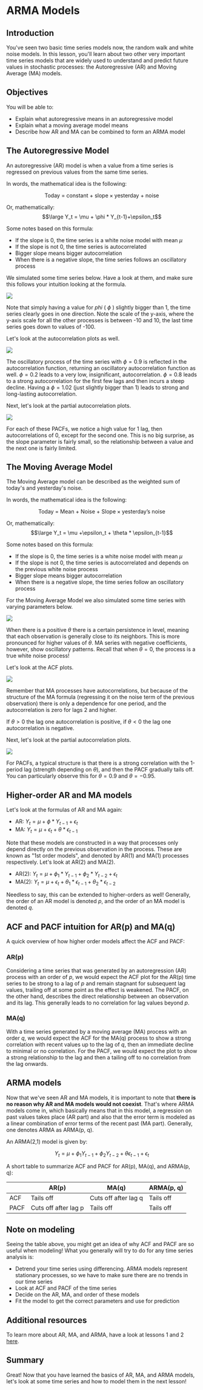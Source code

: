 
# ARMA Models

## Introduction

You've seen two basic time series models now, the random walk and white noise models. In this lesson, you'll learn about two other very important time series models that are widely used to understand and predict future values in stochastic processes: the Autoregressive (AR) and Moving Average (MA) models.

## Objectives

You will be able to:
- Explain what autoregressive means in an autoregressive model 
- Explain what a moving average model means 
- Describe how AR and MA can be combined to form an ARMA model 

## The Autoregressive Model

An autoregressive (AR) model is when a value from a time series is regressed on previous values from the same time series.

In words, the mathematical idea is the following:

$$ \text{Today = constant + slope} \times \text{yesterday + noise} $$

Or, mathematically:
$$\large Y_t = \mu + \phi * Y_{t-1}+\epsilon_t$$

Some notes based on this formula:
- If the slope is 0, the time series is a white noise model with mean $\mu$
- If the slope is not 0, the time series is autocorrelated
- Bigger slope means bigger autocorrelation
- When there is a negative slope, the time series follows an oscillatory process

We simulated some time series below. Have a look at them, and make sure this follows your intuition looking at the formula.

![](images/AR_model.png)

Note that simply having a value for *phi* ( $\phi$ ) slightly bigger than 1, the time series clearly goes in one direction. Note the scale of the y-axis, where the y-axis scale for all the other processes is between -10 and 10, the last time series goes down to values of -100.

Let's look at the autocorrelation plots as well.

![](images/AR_ACF.png)

The oscillatory process of the time series with $\phi=0.9$ is reflected in the autocorrelation function, returning an oscillatory autocorrelation function as well. $\phi=0.2$ leads to a very low, insignificant,  autocorrelation. $\phi=0.8$ leads to a strong autocorrelation for the first few lags and then incurs a steep decline. Having a $\phi=1.02$ (just slightly bigger than 1) leads to strong and long-lasting autocorrelation.


Next, let's look at the partial autocorrelation plots.

![](images/AR_PACF.png)

For each of these PACFs, we notice a high value for 1 lag, then autocorrelations of 0, except for the second one. This is no big surprise, as the slope parameter is fairly small, so the relationship between a value and the next one is fairly limited.

## The  Moving Average Model

The Moving Average model can be described as the weighted sum of today's and yesterday's noise.

In words, the mathematical idea is the following:

$$ \text{Today = Mean + Noise + Slope} \times \text{yesterday's noise} $$

Or, mathematically:
$$\large Y_t = \mu +\epsilon_t + \theta * \epsilon_{t-1}$$

Some notes based on this formula:
- If the slope is 0, the time series is a white noise model with mean $\mu$
- If the slope is not 0, the time series is autocorrelated and depends on the previous white noise process
- Bigger slope means bigger autocorrelation
- When there is a negative slope, the time series follow an oscillatory process

For the Moving Average Model we also simulated some time series with varying parameters below.

![](images/MA_model.png)

When there is a positive $\theta$ there is a certain persistence in level, meaning that each observation is generally close to its neighbors. This is more pronounced for higher values of $\theta$. MA series with negative coefficients, however, show oscillatory patterns. Recall that when $\theta=0$, the process is a true white noise process! 

Let's look at the ACF plots.

![](images/MA_ACF.png)

Remember that MA processes have autocorrelations, but because of the structure of the MA formula (regressing it on the noise term of the previous observation) there is only a dependence for one period, and the autocorrelation is zero for lags 2 and higher.

If $\theta >0$ the lag one autocorrelation is positive, if $\theta <0$ the lag one autocorrelation is negative.

Next, let's look at the partial autocorrelation plots.

![](images/MA_PACF.png)

For PACFs, a typical structure is that  there is a strong correlation with the 1-period lag (strength depending on $\theta$), and then the PACF gradually tails off. You can particularly observe this for $\theta=0.9$ and $\theta=-0.95$.

## Higher-order AR and MA models

Let's look at the formulas of AR and MA again:

- AR: $Y_t = \mu + \phi * Y_{t-1}+\epsilon_t$
- MA: $Y_t = \mu +\epsilon_t + \theta * \epsilon_{t-1}$

Note that these models are constructed in a way that processes only depend directly on the previous observation in the process. These are known as "1st order models", and denoted by AR(1) and MA(1) processes respectively. Let's look at AR(2) and MA(2).

- AR(2): $Y_t = \mu + \phi_1 * Y_{t-1}+\phi_2 * Y_{t-2}+\epsilon_t$
- MA(2): $Y_t = \mu +\epsilon_t + \theta_1 * \epsilon_{t-1}+ \theta_2 * \epsilon_{t-2}$


Needless to say, this can be extended to higher-orders as well! Generally, the order of an AR model is denoted $p$, and the order of an MA model is denoted $q$.

## ACF and PACF intuition for AR(p) and MA(q)

A quick overview of how higher order models affect the ACF and PACF: 

### AR(p)

Considering a time series that was generated by an autoregression (AR) process with an order of $p$, we would expect the ACF plot for the AR(p) time series to be strong to a lag of $p$ and remain stagnant for subsequent lag values, trailing off at some point as the effect is weakened. The PACF, on the other hand, describes the direct relationship between an observation and its lag. This generally leads to no correlation for lag values beyond $p$.

### MA(q)

With a time series generated by a moving average (MA) process with an order $q$, we would expect the ACF for the MA(q) process to show a strong correlation with recent values up to the lag of $q$, then an immediate decline to minimal or no correlation. For the PACF, we would expect the plot to show a strong relationship to the lag and then a tailing off to no correlation from the lag onwards.

## ARMA models

Now that we've seen AR and MA models, it is important to note that **there is no reason why AR and MA models would not coexist**. That's where ARMA models come in, which basically means that in this model, a regression on past values takes place (AR part) and also that the error term is modeled as a linear combination of error terms of the recent past (MA part). Generally, one denotes ARMA as ARMA(p, q).

An ARMA(2,1) model is given by:


 $$Y_t = \mu + \phi_1 Y_{t-1}+\phi_2 Y_{t-2}+ \theta \epsilon_{t-1}+\epsilon_t$$


A short table to summarize ACF and PACF for AR(p), MA(q), and ARMA(p, q):

| | AR(p)   |   MA(q)  | ARMA(p, q)|
|------|------|------|------|
|   ACF | Tails off   |  Cuts off after lag q |  Tails off   |
|   PACF | Cuts off after lag p  |   Tails off  |  Tails off  |


## Note on modeling

Seeing the table above, you might get an idea of why ACF and PACF are so useful when modeling! What you generally will try to do for any time series analysis is:

- Detrend your time series using differencing. ARMA models represent stationary processes, so we have to make sure there are no trends in our time series
- Look at ACF and PACF of the time series
- Decide on the AR, MA, and order of these models
- Fit the model to get the correct parameters and use for prediction

## Additional resources

To learn more about AR, MA, and ARMA, have a look at lessons 1 and 2 [here](https://onlinecourses.science.psu.edu/stat510/node/41/).

## Summary

Great! Now that you have learned the basics of AR, MA, and ARMA models, let's look at some time series and how to model them in the next lesson!
